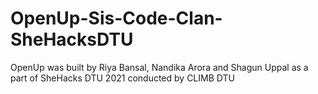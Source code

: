 # OpenUp-Sis-Code-Clan-SheHacksDTU
OpenUp was built by Riya Bansal, Nandika Arora and Shagun Uppal as a part of SheHacks DTU 2021 conducted by CLIMB DTU
